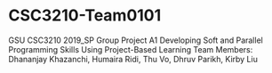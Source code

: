 # CSC3210-Team0101
GSU CSC3210 2019_SP Group Project A1 Developing Soft and Parallel Programming Skills Using Project-Based Learning
Team Members: Dhananjay Khazanchi, Humaira Ridi, Thu Vo, Dhruv Parikh, Kirby Liu
